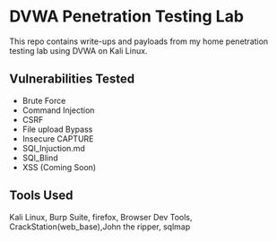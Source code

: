 # DVWA Penetration Testing Lab

This repo contains write-ups and payloads from my home penetration testing lab using DVWA on Kali Linux.

## Vulnerabilities Tested
- Brute Force
- Command Injection
- CSRF
- File upload Bypass
- Insecure CAPTURE 
- SQl_Injuction.md
- SQl_Blind
- XSS (Coming Soon)

## Tools Used
Kali Linux, Burp Suite, firefox, Browser Dev Tools, CrackStation(web_base),John the ripper, sqlmap
